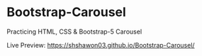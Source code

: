 # Bootstrap-Carousel
Practicing HTML, CSS &amp; Bootstrap-5 Carousel

Live Preview: https://shshawon03.github.io/Bootstrap-Carousel/
